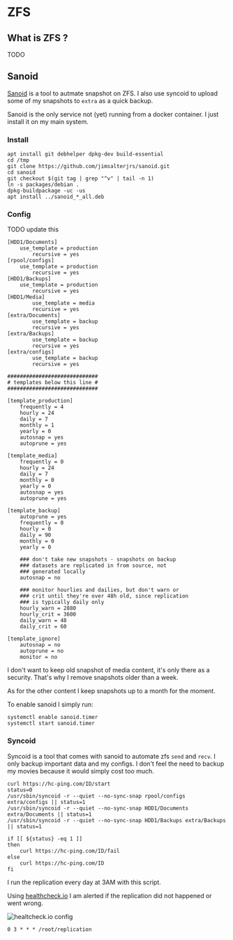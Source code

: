 # ZFS
## What is ZFS ?
TODO

## Sanoid

[Sanoid](https://github.com/jimsalterjrs/sanoid/) is a tool to autmate snapshot on ZFS. I also use syncoid to upload some of my snapshots to `extra` as a quick backup.

Sanoid is the only service not (yet) running from a docker container. I just install it on my main system.

### Install

```
apt install git debhelper dpkg-dev build-essential
cd /tmp
git clone https://github.com/jimsalterjrs/sanoid.git
cd sanoid
git checkout $(git tag | grep "^v" | tail -n 1)
ln -s packages/debian .
dpkg-buildpackage -uc -us
apt install ../sanoid_*_all.deb
```

### Config
TODO update this
```
[HDD1/Documents]
	use_template = production
        recursive = yes
[rpool/configs]
	use_template = production
        recursive = yes
[HDD1/Backups]
	use_template = production
        recursive = yes
[HDD1/Media]
        use_template = media
        recursive = yes
[extra/Documents]
        use_template = backup
        recursive = yes
[extra/Backups]
        use_template = backup
        recursive = yes
[extra/configs]
        use_template = backup
        recursive = yes

#############################
# templates below this line #
#############################

[template_production]
	frequently = 4
	hourly = 24
	daily = 7
	monthly = 1
	yearly = 0
	autosnap = yes
	autoprune = yes

[template_media]
	frequently = 0
	hourly = 24
	daily = 7
	monthly = 0
	yearly = 0
	autosnap = yes
	autoprune = yes

[template_backup]
	autoprune = yes
	frequently = 0
	hourly = 0
	daily = 90
	monthly = 0
	yearly = 0

	### don't take new snapshots - snapshots on backup
	### datasets are replicated in from source, not
	### generated locally
	autosnap = no

	### monitor hourlies and dailies, but don't warn or
	### crit until they're over 48h old, since replication
	### is typically daily only
	hourly_warn = 2880
	hourly_crit = 3600
	daily_warn = 48
	daily_crit = 60

[template_ignore]
	autosnap = no
	autoprune = no
	monitor = no
```

I don't want to keep old snapshot of media content, it's only there as a security. That's why I remove snapshots older than a week.

As for the other content I keep snapshots up to a month for the moment.

To enable sanoid I simply run:

```
systemctl enable sanoid.timer
systemctl start sanoid.timer
```

### Syncoid

Syncoid is a tool that comes with sanoid to automate zfs `send` and `recv`. I only backup important data and my configs. I don't feel the need to backup my movies because it would simply cost too much.

```
curl https://hc-ping.com/ID/start
status=0
/usr/sbin/syncoid -r --quiet --no-sync-snap rpool/configs extra/configs || status=1
/usr/sbin/syncoid -r --quiet --no-sync-snap HDD1/Documents extra/Documents || status=1
/usr/sbin/syncoid -r --quiet --no-sync-snap HDD1/Backups extra/Backups  || status=1

if [[ ${status} -eq 1 ]]
then
	curl https://hc-ping.com/ID/fail
else
	curl https://hc-ping.com/ID
fi
```

I run the replication every day at 3AM with this script.

Using [healthcheck.io](healthcheck.io) I am alerted if the replication did not happened or went wrong.

![healtcheck.io config](healthcheck.io.png)

```
0 3 * * * /root/replication
```
